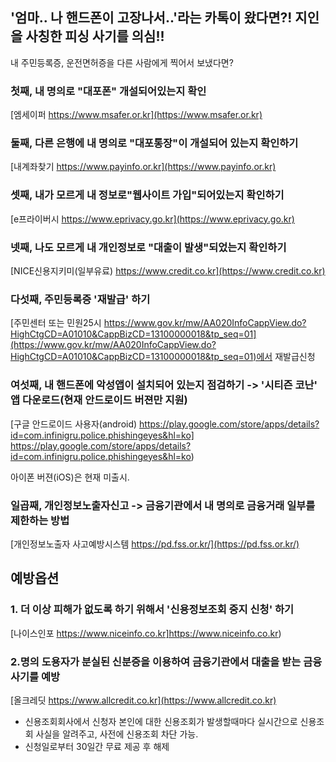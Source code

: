 ## '엄마.. 나 핸드폰이 고장나서..'라는 카톡이 왔다면?! 지인을 사칭한 피싱 사기를 의심!! 

내 주민등록증, 운전면허증을 다른 사람에게 찍어서 보냈다면? 


### 첫째, 내 명의로 "대포폰" 개설되어있는지 확인

  [엠세이퍼 https://www.msafer.or.kr](https://www.msafer.or.kr)

### 둘째, 다른 은행에 내 명의로 "대포통장"이 개설되어 있는지 확인하기

 [내계좌찾기 https://www.payinfo.or.kr](https://www.payinfo.or.kr)


### 셋째, 내가 모르게 내 정보로"웹사이트 가입"되어있는지 확인하기

  [e프라이버시 https://www.eprivacy.go.kr](https://www.eprivacy.go.kr)


### 넷째, 나도 모르게 내 개인정보로 "대출이 발생"되었는지 확인하기

  [NICE신용지키미(일부유료) https://www.credit.co.kr](https://www.credit.co.kr)


### 다섯째, 주민등록증 '재발급' 하기 

  [주민센터 또는 민원25시 https://www.gov.kr/mw/AA020InfoCappView.do?HighCtgCD=A01010&CappBizCD=13100000018&tp_seq=01](https://www.gov.kr/mw/AA020InfoCappView.do?HighCtgCD=A01010&CappBizCD=13100000018&tp_seq=01)에서 재발급신청 


### 여섯째, 내 핸드폰에 악성앱이 설치되어 있는지 점검하기 -> '시티즌 코난' 앱 다운로드(현재 안드로이드 버젼만 지원) 

  [구글 안드로이드 사용자(android) https://play.google.com/store/apps/details?id=com.infinigru.police.phishingeyes&hl=ko] https://play.google.com/store/apps/details?id=com.infinigru.police.phishingeyes&hl=ko) 

  아이폰 버젼(iOS)은 현재 미출시. 


### 일곱째, 개인정보노출자신고 -> 금융기관에서 내 명의로 금융거래 일부를 제한하는 방법 

  [개인정보노출자 사고예방시스템 https://pd.fss.or.kr/](https://pd.fss.or.kr/)




## 예방옵션 ## 

### 1. 더 이상 피해가 없도록 하기 위해서 '신용정보조회 중지 신청' 하기 ### 
 [나이스인포 https://www.niceinfo.co.kr]https://www.niceinfo.co.kr)


### 2.명의 도용자가 분실된 신분증을 이용하여 금융기관에서 대출을 받는 금융사기를 예방
 [올크레딧 https://www.allcredit.co.kr](https://www.allcredit.co.kr)
  - 신용조회회사에서 신청자 본인에 대한 신용조회가 발생할때마다 실시간으로 신용조회 사실을 알려주고, 사전에 신용조회 차단 가능.
  - 신청일로부터 30일간 무료 제공 후 해제 


